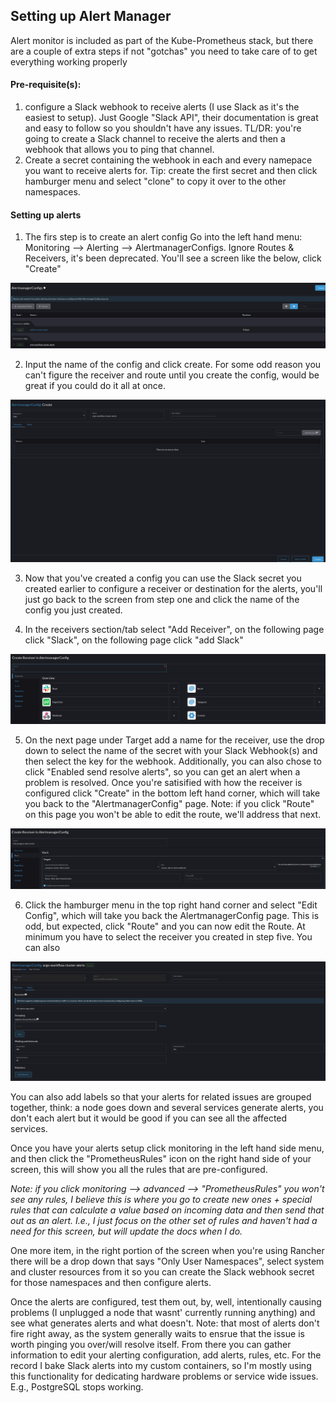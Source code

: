## Setting up Alert Manager

Alert monitor is included as part of the Kube-Prometheus stack, but there are a couple of extra steps if not "gotchas" you need to take care of to get everything working properly

#### Pre-requisite(s): 

1) configure a Slack webhook to receive alerts (I use Slack as it's the easiest to setup). Just Google "Slack API", their documentation is great and easy to follow so you shouldn't have any issues. TL/DR: you're going to create a Slack channel to receive the alerts and then a webhook that allows you to ping that channel. 
2) Create a secret containing the webhook in each and every namepace you want to receive alerts for. Tip: create the first secret and then click hamburger menu and select "clone" to copy it over to the other namespaces.

#### Setting up alerts

1) The firs step is to create an alert config Go into the left hand menu: Monitoring --> Alerting --> AlertmanagerConfigs. Ignore Routes & Receivers, it's been deprecated. You'll see a screen like the below, click "Create"

![Alert-Manager-Configs](images/alert-manager-configs.png)

2) Input the name of the config and click create. For some odd reason you can't figure the receiver and route until you create the config, would be great if you could do it all at once. 

![Create Config](images/create_config.png)


3) Now that you've created a config you can use the Slack secret you created earlier to configure a receiver or destination for the alerts, you'll just go back to the screen from step one and click the name of the config you just created. 

4) In the receivers section/tab select "Add Receiver", on the following page click "Slack", on the following page click "add Slack" 

![Create Receiver](images/create_receiver.png)

5) On the next page under Target add a name for the receiver, use the drop down to select the name of the secret with your Slack Webhook(s) and then select the key for the webhook. Additionally, you can also chose to click "Enabled send resolve alerts", so you can get an alert when a problem is resolved. Once you're satisified with how the receiver is configured click "Create" in the bottom left hand corner, which will take you back to the "AlertmanagerConfig" page. Note: if you click "Route" on this page you won't be able to edit the route, we'll address that next. 

![Create Receiver](images/configuring_receiver.png) 

6) Click the hamburger menu in the top right hand corner and select "Edit Config", which will take you back the AlertmanagerConfig page. This is odd, but expected, click "Route" and you can now edit the Route. At minimum you have to select the receiver you created in step five. You can also 

![Setup Route](images/setup-alert-route.png) 

You can also add labels so that your alerts for related issues are grouped together, think: a node goes down and several services generate alerts, you don't each alert but it would be good if you can see all the affected services.

Once you have your alerts setup click monitoring in the left hand side menu, and then click the "PrometheusRules" icon on the right hand side of your screen, this will show you all the rules that are pre-configured. 

*Note: if you click monitoring --> advanced --> "PrometheusRules" you won't see any rules, I believe this is where you go to create new ones + special rules that can calculate a value based on incoming data and then send that out as an alert. I.e., I just focus on the other set of rules and haven't had a need for this screen, but will update the docs when I do.* 

One more item, in the right portion of the screen when you're using Rancher there will be a drop down that says "Only User Namespaces", select system and cluster resources from it so you can create the Slack webhook secret for those namespaces and then configure alerts. 

Once the alerts are configured, test them out, by, well, intentionally causing problems (I unplugged a node that wasnt' currently running anything) and see what generates alerts and what doesn't. Note: that most of alerts don't fire right away, as the system generally waits to ensrue that the issue is worth pinging you over/will resolve itself. From there you can gather information to edit your alerting configuration, add alerts, rules, etc. For the record I bake Slack alerts into my custom containers, so I'm mostly using this functionality for dedicating hardware problems or service wide issues. E.g., PostgreSQL stops working.